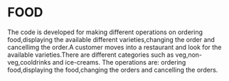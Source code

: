 # FOOD
The code is developed for making different operations on ordering food,displaying the available different varieties,changing the order and cancellimg the order.A customer moves into a restaurant and look for the available varieties.There are different categories such as veg,non-veg,cooldrinks and ice-creams.
The operations are:
ordering food,displaying the food,changing the orders and cancelling the orders.
